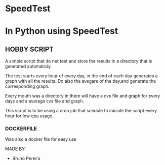 # SpeedTest

# In Python using SpeedTest

## HOBBY SCRIPT

A simple script that do net test and store the results in a directory that is genetated automaticly.

The test starts every hour of every day, in the end of each day generates a graph with all the results. Do also the avegare of the day,and generate the corresponding graph.

Every mouth was a directory in there will have a cvs file and graph for every days and a average cvs file and graph.

This script is to be using a cron job that scedule to iniciate the script every hour for low cpu usage.



### DOCKERFILE

Was also a docker file for easy use

MADE BY:

* Bruno Pereira


